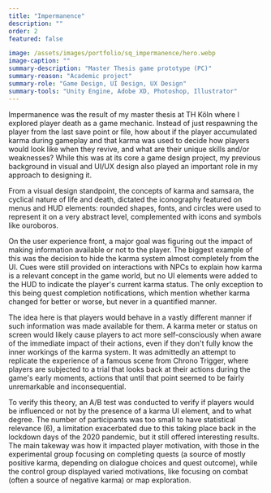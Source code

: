 ```yaml
---
title: "Impermanence"
description: ""
order: 2
featured: false

image: /assets/images/portfolio/sq_impermanence/hero.webp
image-caption: ""
summary-description: "Master Thesis game prototype (PC)"
summary-reason: "Academic project"
summary-role: "Game Design, UI Design, UX Design"
summary-tools: "Unity Engine, Adobe XD, Photoshop, Illustrator"
---
```


Impermanence was the result of my master thesis at TH Köln where I explored player death as a game mechanic. Instead of just respawning the player from the last save point or file, how about if the player accumulated karma during gameplay and that karma was used to decide how players would look like when they revive, and what are their unique skills and/or weaknesses? While this was at its core a game design project, my previous background in visual and UI/UX design also played an important role in my approach to designing it.

From a visual design standpoint, the concepts of karma and samsara, the cyclical nature of life and death, dictated the iconography featured on menus and HUD elements: rounded shapes, fonts, and circles were used to represent it on a very abstract level, complemented with icons and symbols like ouroboros.

On the user experience front, a major goal was figuring out the impact of making information available or not to the player. The biggest example of this was the decision to hide the karma system almost completely from the UI. Cues were still provided on interactions with NPCs to explain how karma is a relevant concept in the game world, but no UI elements were added to the HUD to indicate the player's current karma status. The only exception to this being quest completion notifications, which mention whether karma changed for better or worse, but never in a quantified manner.

The idea here is that players would behave in a vastly different manner if such information was made available for them. A karma meter or status on screen would likely cause players to act more self-consciously when aware of the immediate impact of their actions, even if they don't fully know the inner workings of the karma system. It was admittedly an attempt to replicate the experience of a famous scene from Chrono Trigger, where players are subjected to a trial that looks back at their actions during the game's early moments, actions that until that point seemed to be fairly unremarkable and inconsequential.

To verify this theory, an A/B test was conducted to verify if players would be influenced or not by the presence of a karma UI element, and to what degree. The number of participants was too small to have statistical relevance (6), a limitation exacerbated due to this taking place back in the lockdown days of the 2020 pandemic, but it still offered interesting results. The main takeway was how it impacted player motivation, with those in the experimental group focusing on completing quests (a source of mostly positive karma, depending on dialogue choices and quest outcome), while the control group displayed varied motivations, like focusing on combat (often a source of negative karma) or map exploration.